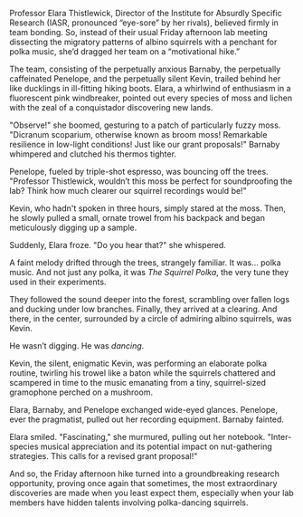 Professor Elara Thistlewick, Director of the Institute for Absurdly Specific Research (IASR, pronounced “eye-sore” by her rivals), believed firmly in team bonding.  So, instead of their usual Friday afternoon lab meeting dissecting the migratory patterns of albino squirrels with a penchant for polka music, she’d dragged her team on a “motivational hike.”

The team, consisting of the perpetually anxious Barnaby, the perpetually caffeinated Penelope, and the perpetually silent Kevin, trailed behind her like ducklings in ill-fitting hiking boots. Elara, a whirlwind of enthusiasm in a fluorescent pink windbreaker, pointed out every species of moss and lichen with the zeal of a conquistador discovering new lands.

"Observe!" she boomed, gesturing to a patch of particularly fuzzy moss. "Dicranum scoparium, otherwise known as broom moss! Remarkable resilience in low-light conditions!  Just like our grant proposals!"  Barnaby whimpered and clutched his thermos tighter.

Penelope, fueled by triple-shot espresso, was bouncing off the trees.  "Professor Thistlewick, wouldn’t this moss be perfect for soundproofing the lab? Think how much clearer our squirrel recordings would be!"

Kevin, who hadn't spoken in three hours, simply stared at the moss.  Then, he slowly pulled a small, ornate trowel from his backpack and began meticulously digging up a sample.

Suddenly, Elara froze.  "Do you hear that?" she whispered.

A faint melody drifted through the trees, strangely familiar.  It was… polka music.  And not just any polka, it was *The Squirrel Polka*, the very tune they used in their experiments.

They followed the sound deeper into the forest, scrambling over fallen logs and ducking under low branches.  Finally, they arrived at a clearing.  And there, in the center, surrounded by a circle of admiring albino squirrels, was Kevin.

He wasn’t digging.  He was *dancing*.

Kevin, the silent, enigmatic Kevin, was performing an elaborate polka routine, twirling his trowel like a baton while the squirrels chattered and scampered in time to the music emanating from a tiny, squirrel-sized gramophone perched on a mushroom.

Elara, Barnaby, and Penelope exchanged wide-eyed glances. Penelope, ever the pragmatist, pulled out her recording equipment. Barnaby fainted.

Elara smiled.  "Fascinating," she murmured, pulling out her notebook.  "Inter-species musical appreciation and its potential impact on nut-gathering strategies. This calls for a revised grant proposal!"

And so, the Friday afternoon hike turned into a groundbreaking research opportunity, proving once again that sometimes, the most extraordinary discoveries are made when you least expect them, especially when your lab members have hidden talents involving polka-dancing squirrels.
